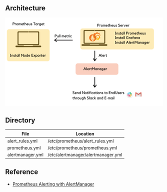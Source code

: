## Architecture

<p align="left">
  <a href="" target="_blank" rel="noopener noreferrer"><img width="560" src="../images/monitoring_architecture.png"></a>
</p>

## Directory 

|File | Location |
|---|---|
| alert_rules.yml | /etc/prometheus/alert_rules.yml |
| prometheus.yml | /etc/prometheus/prometheus.yml |
| alertmanager.yml | /etc/alertmanager/alertmanager.yml |

## Reference

- [Prometheus Alerting with AlertManager](https://medium.com/devops-dudes/prometheus-alerting-with-alertmanager-e1bbba8e6a8e)

